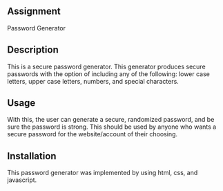 ## Assignment 
Password Generator

## Description
This is a secure password generator. This generator produces secure passwords with the option of including any of the following: lower case letters, upper case letters, numbers, and special characters. 

## Usage
With this, the user can generate a secure, randomized password, and be sure the password is strong. This should be used by anyone who wants a secure password for the website/account of their choosing.

## Installation
This password generator was implemented by using html, css, and javascript.